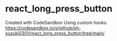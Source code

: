 # react_long_press_button
Created with CodeSandbox 
Using custom hooks.  
https://codesandbox.io/s/github/sh-suzuki0301/react_long_press_button/tree/main/
